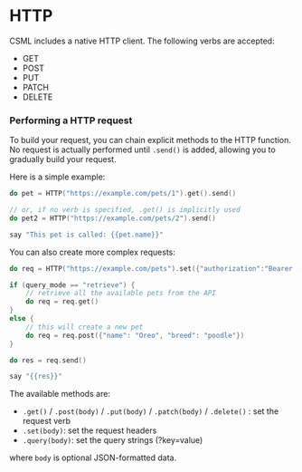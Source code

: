 # HTTP

CSML includes a native HTTP client. The following verbs are accepted:

* GET
* POST
* PUT
* PATCH
* DELETE

### Performing a HTTP request

To build your request, you can chain explicit methods to the HTTP function. No request is actually performed until `.send()` is added, allowing you to gradually build your request.

Here is a simple example:

```cpp
do pet = HTTP("https://example.com/pets/1").get().send()

// or, if no verb is specified, .get() is implicitly used
do pet2 = HTTP("https://example.com/pets/2").send()

say "This pet is called: {{pet.name}}"
```

You can also create more complex requests:

```cpp
do req = HTTP("https://example.com/pets").set({"authorization":"Bearer XXXXX"})

if (query_mode == "retrieve") {
    // retrieve all the available pets from the API
    do req = req.get()
}
else {
    // this will create a new pet
    do req = req.post({"name": "Oreo", "breed": "poodle"})
}

do res = req.send()

say "{{res}}"
```

The available methods are:

* `.get()` / `.post(body)` / `.put(body)` / `.patch(body)` / `.delete()` : set the request verb
* `.set(body)`: set the request headers
* `.query(body)`: set the query strings \(?key=value\)

where `body` is optional JSON-formatted data.



